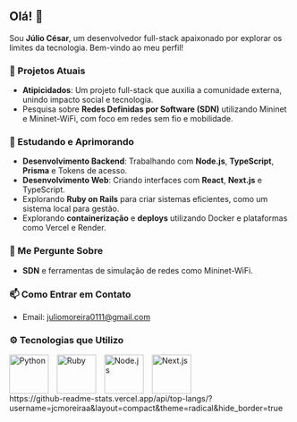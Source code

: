 ## Olá! 👋

Sou **Júlio César**, um desenvolvedor full-stack apaixonado por explorar os limites da tecnologia. Bem-vindo ao meu perfil!

### 🔭 Projetos Atuais
- **Atipicidados**: Um projeto full-stack que auxilia a comunidade externa, unindo impacto social e tecnologia.
- Pesquisa sobre **Redes Definidas por Software (SDN)** utilizando Mininet e Mininet-WiFi, com foco em redes sem fio e mobilidade.
  

### 🌱 Estudando e Aprimorando
- **Desenvolvimento Backend**: Trabalhando com **Node.js**, **TypeScript**, **Prisma** e Tokens de acesso.
- **Desenvolvimento Web**: Criando interfaces com **React**, **Next.js** e TypeScript.
-  Explorando **Ruby on Rails** para criar sistemas eficientes, como um sistema local para gestão.
- Explorando **containerização** e **deploys** utilizando Docker e plataformas como Vercel e Render.

### 💬 Me Pergunte Sobre
- **SDN** e ferramentas de simulação de redes como Mininet-WiFi.

### 📫 Como Entrar em Contato
- Email: juliomoreira0111@gmail.com


### ⚙️ Tecnologias que Utilizo

<div style="display: flex; align-items: center; gap: 15px; flex-wrap: wrap;">
  <img src="https://cdn.jsdelivr.net/gh/devicons/devicon@latest/icons/python/python-original-wordmark.svg" title="Python" width="70" height="70" />
  <img src="https://cdn.jsdelivr.net/gh/devicons/devicon@latest/icons/ruby/ruby-original-wordmark.svg" title="Ruby" width="70" height="70" />
  <img src="https://cdn.jsdelivr.net/gh/devicons/devicon@latest/icons/nodejs/nodejs-original-wordmark.svg" title="Node.js" width="70" height="70" />
  <img src="https://cdn.jsdelivr.net/gh/devicons/devicon@latest/icons/nextjs/nextjs-original.svg" title="Next.js" width="70" height="70" />
</div>
https://github-readme-stats.vercel.app/api/top-langs/?username=jcmoreiraa&layout=compact&theme=radical&hide_border=true




